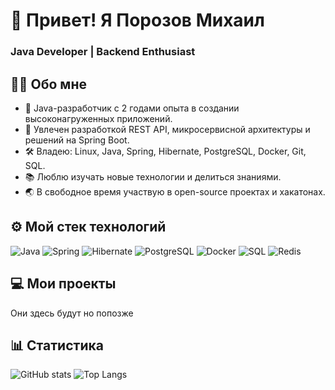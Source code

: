# 👋 Привет! Я Порозов Михаил
### Java Developer | Backend Enthusiast

## 🧑‍💻 Обо мне

- 🌟 Java-разработчик с 2 годами опыта в создании высоконагруженных приложений.
- 🚀 Увлечен разработкой REST API, микросервисной архитектуры и решений на Spring Boot.
- 🛠 Владею: Linux, Java, Spring, Hibernate, PostgreSQL, Docker, Git, SQL.
- 📚 Люблю изучать новые технологии и делиться знаниями.
- 🌏 В свободное время участвую в open-source проектах и хакатонах.

## ⚙️ Мой стек технологий

![Java](https://img.shields.io/badge/Java-%23007396.svg?style=flat-square&logo=java&logoColor=white)
![Spring](https://img.shields.io/badge/Spring-%236DB33F.svg?style=flat-square&logo=spring&logoColor=white)
![Hibernate](https://img.shields.io/badge/Hibernate-%236DB33F.svg?style=flat-square&logo=hibernate&logoColor=white)
![PostgreSQL](https://img.shields.io/badge/PostgreSQL-%23336791.svg?style=flat-square&logo=postgresql&logoColor=white)
![Docker](https://img.shields.io/badge/Docker-%232496ED.svg?style=flat-square&logo=docker&logoColor=white)
![SQL](https://img.shields.io/badge/SQL-%23DC322F.svg?style=flat-square&logo=sqlite&logoColor=white)
![Redis](https://img.shields.io/badge/Redis-%23DC382D.svg?style=flat-square&logo=redis&logoColor=white)

## 💻 Мои проекты

Они здесь будут но попозже

## 📊 Статистика

![GitHub stats](https://github-readme-stats.vercel.app/api?username=MishkaMedved&show_icons=true&theme=tokyonight)
![Top Langs](https://github-readme-stats.vercel.app/api/top-langs/?username=MishkaMedved&layout=compact&theme=tokyonight)
